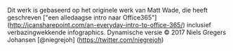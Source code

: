 

Dit werk is gebaseerd op het originele werk van Matt Wade, die heeft geschreven ["een alledaagse intro naar Office365"] (http://icansharepoint.com/an-everyday-intro-to-office-365/) inclusief verbazingwekkende infographics. Dynamische versie © 2017 Niels Gregers Johansen [@niegrejoh] (https://twitter.com/niegrejoh)
